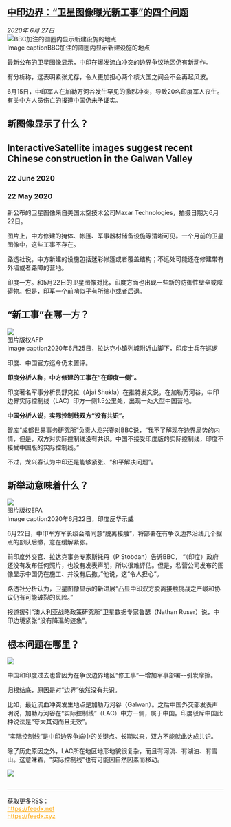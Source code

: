 <!--1593280005000-->
[中印边界：“卫星图像曝光新工事”的四个问题](http://www.bbc.com/zhongwen/simp/world-53204526)
------

<div><i>2020年 6月 27日</i></div><div><div class="story-body__inner" property="articleBody"><div class="media-landscape has-caption full-width lead"><span class="image-and-copyright-container"><img class="js-image-replace" alt="BBC加注的圆圈内显示新建设施的地点" src="https://images.weserv.nl/?url=ichef.bbci.co.uk/news/640/cpsprodpb/91CA/production/_113122373_7dc17cf4-114e-482f-b3af-e7bce2a86d45.jpg"></span><figcaption class="media-caption"><span class="off-screen">Image caption</span><span class="media-caption__text">BBC加注的圆圈内显示新建设施的地点</span></figcaption></div><p class="story-body__introduction">最新公布的卫星图像显示，中印在爆发流血冲突的边界争议地区仍有新动作。</p><div id="bbccom_mpu_3" class="bbccom_slot mpu-ad" aria-hidden="true"><div class="bbccom_advert"></div></div><p>有分析称，这表明紧张尤存，令人更加担心两个核大国之间会不会再起风波。</p><p>6月15日，中印军人在加勒万河谷发生罕见的激烈冲突，导致20名印度军人丧生。有关中方人员伤亡的报道中国仍未予证实。 </p><div id="bbccom_mpu_1_2" class="bbccom_slot mpu-ad" aria-hidden="true"><div class="bbccom_advert"></div></div><h2 class="story-body__crosshead">新图像显示了什么？</h2><!-- IDT Image Slider (2020_06_24_galwan_river_valley_may_june_comparison) include --><div class="news_idt__image-slider news_idt__image-slider--ltr" id="news_idt__image-slider__2020_06_24_galwan_river_valley_may_june_comparison"><h2 class="news_idt__image-slider__cta"><span class="news_idt__image-slider__cta-label">Interactive</span><span class="news_idt__image-slider__cta-text">Satellite images suggest recent Chinese construction in the Galwan Valley            </span></h2><div class="news_idt__image-slider__images-container"><h3 class="news_idt__image-slider__label news_idt__image-slider__label--2nd">22 June 2020        </h3><imgsrc="https://news.files.bbci.co.uk/vj/live/idt-images/image-slider-2020_06_24_galwan_river_valley_may_june_comparison/22jun_pp14_5eawl_gurn6.jpg"alt="Galwan river valley in June 2020"/><div class="news_idt__image-slider__1st-img-holder"><h3 class="news_idt__image-slider__label">22 May 2020            </h3><imgclass="news_idt__image-slider__1st-img"src="https://news.files.bbci.co.uk/vj/live/idt-images/image-slider-2020_06_24_galwan_river_valley_may_june_comparison/22may_pp14_5eawl_82s2y.jpg"alt="Galwan river valley in May 2020"/></div><div class="news_idt__image-slider__controls-holder"><div class="news_idt__image-slider__controls__handle"></div></div></div></div><link rel="stylesheet" type="text/css" href="//static.bbc.co.uk/indepthtoolkit/15.3.0.361/css/image_slider/image_slider.css"><!-- End IDT Image Slider include --><p>新公布的卫星图像来自美国太空技术公司Maxar Technologies，拍摄日期为6月22日。</p><p>图片上，中方修建的掩体、帐篷、军事器材储备设施等清晰可见。一个月前的卫星图像中，这些工事不存在。</p><p>路透社说，中方新建的设施包括迷彩帐篷或者覆盖结构；不远处可能还在修建带有外墙或者路障的营地。</p><p>印度一方。和5月22日的卫星图像对比，印度方面也出现一些新的防御性壁垒或障碍物。但是，印军一个前哨似乎有所缩小或者后退。</p><h2 class="story-body__crosshead"> “新工事”在哪一方？</h2><div class="media-landscape has-caption full-width"><span class="image-and-copyright-container"><img src="https://images.weserv.nl/?url=ichef.bbci.co.uk/news/640/cpsprodpb/B8DA/production/_113122374_8540e3e4-ea87-4c97-94fe-a1460a103342.jpg"><br><span class="off-screen">图片版权</span><span class="story-image-copyright">AFP</span></span><figcaption class="media-caption"><span class="off-screen">Image caption</span><span class="media-caption__text">2020年6月25日，拉达克小镇列城附近山脚下，印度士兵在巡逻</span></figcaption></div><p>印度、中国官方迄今仍未置评。</p><p><strong>印度分析人称，中方修建的工事在</strong><strong>“</strong><strong>在印度一侧</strong><strong>”</strong><strong>。</strong></p><p>印度著名军事分析员舒克拉（Ajai Shukla）在推特发文说，在加勒万河谷，中印边界实际控制线（LAC）印方一侧1.5公里处，出现一处大型中国营地。</p><p><strong>中国分析人说，实际控制线双方</strong><strong>“</strong><strong>没有共识</strong><strong>”</strong><strong>。</strong></p><p>智库“成都世界事务研究所”负责人龙兴春对BBC说，“我不了解现在边界局势的内情，但是，双方对实际控制线没有共识。中国不接受印度版的实际控制线，印度不接受中国版的实际控制线。”</p><p>不过，龙兴春认为中印还是能够紧张、“和平解决问题”。</p><h2 class="story-body__crosshead">新举动意味着什么？</h2><div class="media-landscape has-caption full-width"><span class="image-and-copyright-container"><img src="https://images.weserv.nl/?url=ichef.bbci.co.uk/news/640/cpsprodpb/DFEA/production/_113122375_e7691e00-6b20-4f76-b76a-b7973d581d86.jpg"><br><span class="off-screen">图片版权</span><span class="story-image-copyright">EPA</span></span><figcaption class="media-caption"><span class="off-screen">Image caption</span><span class="media-caption__text">2020年6月22日，印度反华示威</span></figcaption></div><p>6月22日，中印军方军长级会晤同意“脱离接触”，将部署在有争议边界沿线几个据点的部队后撤，意在缓解紧张。</p><p>前印度外交官、拉达克事务专家斯托丹（P Stobdan）告诉BBC， “（印度）政府还没有发布任何照片，也没有发表声明，所以很难评估。但是，私营公司发布的图像显示中国仍在施工、并没有后撤。”他说，这“令人担心”。</p><p>路透社分析认为，卫星图像显示的新进展“凸显中印双方脱离接触挑战之严峻和协议仍有可能破裂的风险。”</p><p>报道援引“澳大利亚战略政策研究所”卫星数据专家鲁瑟（Nathan Ruser）说，中印边境紧张“没有降温的迹象”。</p><h2 class="story-body__crosshead">根本问题在哪里？</h2><div class="media-landscape no-caption full-width"><span class="image-and-copyright-container"><img src="https://images.weserv.nl/?url=ichef.bbci.co.uk/news/640/cpsprodpb/4990/production/_113123881_f5f64ab7-a0d6-4292-b35c-fb2f040e2ca8.jpg"><br></span></div><p>中国和印度过去也曾因为在争议边界地区“修工事”—增加军事部署--引发摩擦。</p><p>归根结底，原因是对“边界”依然没有共识。</p><p>比如，最近流血冲突发生地点是加勒万河谷（Galwan）。之后中国外交部发表声明说，加勒万河谷在“实际控制线”（LAC）中方一侧，属于中国。印度驳斥中国此种说法是“夸大其词而且无效”。</p><p>“实际控制线”是中印边界争端中的关键点。长期以来，双方不能就此达成共识。</p><p>除了历史原因之外，LAC所在地区地形地貌很复杂，而且有河流、有湖泊、有雪山。这意味着，"实际控制线"也有可能因自然因素而移动。</p><div class="media-landscape no-caption full-width"><span class="image-and-copyright-container"><img src="https://images.weserv.nl/?url=ichef.bbci.co.uk/news/640/cpsprodpb/94C2/production/_109028083_1px_white_line-nc.png"><br></span></div></div></div><br><hr><div>获取更多RSS：<br><a href="https://feedx.net" style="color:orange" target="_blank">https://feedx.net</a> <br><a href="https://feedx.xyz" style="color:orange" target="_blank">https://feedx.xyz</a><br></div>
